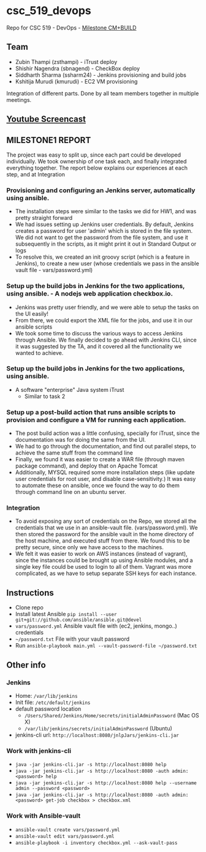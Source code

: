 # csc_519_devops
Repo for CSC 519 - DevOps - [Milestone CM+BUILD](https://github.com/CSC-DevOps/Course/blob/master/Project/CM.md)

## Team
- Zubin Thampi (zsthampi) - iTrust deploy
- Shishir Nagendra (sbnagend) - CheckBox deploy
- Siddharth Sharma (ssharm24) - Jenkins provisioning and build jobs
- Kshitija Murudi (kmurudi) - EC2 VM provisioning

Integration of different parts. Done by all team members together in multiple meetings.

## [Youtube Screencast](https://youtu.be/AKYWtaKfhto)

## MILESTONE1 REPORT

The project was easy to split up, since each part could be developed individually. We took ownership of one task each, and finally integrated everything together. The report below explains our experiences at each step, and at Integration

### Provisioning and configuring an Jenkins server, automatically using ansible.
- The installation steps were similar to the tasks we did for HW1, and was pretty straight forward 
- We had issues setting up Jenkins user credentials. By default, Jenkins creates a password for user 'admin' which is stored in the file system. We did not want to get the password from the file system, and use it subsequently in the scripts, as it might print it out in Standard Output or logs
- To resolve this, we created an init groovy script (which is a feature in Jenkins), to create a new user (whose credentials we pass in the ansible vault file - vars/password.yml)

### Setup up the build jobs in Jenkins for the two applications, using ansible. - A nodejs web application checkbox.io.
- Jenkins was pretty user friendly, and we were able to setup the tasks on the UI easily! 
- From there, we could export the XML file for the jobs, and use it in our ansible scripts 
- We took some time to discuss the various ways to access Jenkins through Ansible. We finally decided to go ahead with Jenkins CLI, since it was suggested by the TA, and it covered all the functionality we wanted to achieve.

### Setup up the build jobs in Jenkins for the two applications, using ansible.
- A software "enterprise" Java system iTrust
	- Similar to task 2

### Setup up a post-build action that runs ansible scripts to provision and configure a VM for running each application.
- The post build action was a little confusing, specially for iTrust, since the documentation was for doing the same from the UI. 
- We had to go through the documentation, and find out parallel steps, to achieve the same stuff from the command line 
- Finally, we found it was easier to create a WAR file (through maven package command), and deploy that on Apache Tomcat
- Additionally, MYSQL required some more installation steps (like update user credentials for root user, and disable case-sensitivity.) It was easy to automate these on ansible, once we found the way to do them through command line on an ubuntu server. 

### Integration
- To avoid exposing any sort of credentials on the Repo, we stored all the credentials that we use in an ansible-vault file. (vars/password.yml). We then stored the password for the ansible vault in the home directory of the host machine, and executed stuff from there. We found this to be pretty secure, since only we have access to the machines. 
- We felt it was easier to work on AWS instances (instead of vagrant), since the instances could be brought up using Ansible modules, and a single key file could be used to login to all of them. Vagrant was more complicated, as we have to setup separate SSH keys for each instance. 

## Instructions
- Clone repo
- Install latest Ansible `pip install --user git+git://github.com/ansible/ansible.git@devel`
- `vars/password.yml` Ansible vault file with (ec2, jenkins, mongo..) credentials
- `~/password.txt` File with your vault password
- Run `ansible-playbook main.yml --vault-password-file ~/password.txt`

## Other info

### Jenkins
+ Home: `/var/lib/jenkins`
+ Init file: `/etc/default/jenkins`
+ default password location
    * `/Users/Shared/Jenkins/Home/secrets/initialAdminPassword` (Mac OS X)
    * `/var/lib/jenkins/secrets/initialAdminPassword` (Ubuntu)
+ jenkins-cli url: `http://localhost:8080/jnlpJars/jenkins-cli.jar`

### Work with jenkins-cli
- `java -jar jenkins-cli.jar -s http://localhost:8080 help`
- `java -jar jenkins-cli.jar -s http://localhost:8080 -auth admin:<password> help`
- `java -jar jenkins-cli.jar -s http://localhost:8080 help --username admin --password <password>`
- `java -jar jenkins-cli.jar -s http://localhost:8080 -auth admin:<password> get-job checkbox > checkbox.xml`

### Work with Ansible-vault
- `ansible-vault create vars/password.yml`
- `ansible-vault edit vars/password.yml`
- `ansible-playbook -i inventory checkbox.yml --ask-vault-pass`
